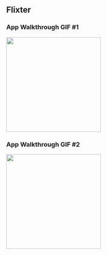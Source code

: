 
## Flixter


### App Walkthrough GIF #1

<img src="http://g.recordit.co/Rlvs5QreZV.gif" width=250><br>


### App Walkthrough GIF #2

<img src="http://g.recordit.co/GNt4IDzMnW.gif" width=250><br>
